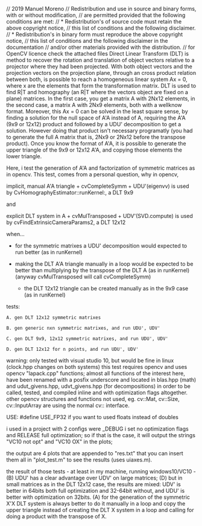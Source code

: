 // 2019 Manuel Moreno
// Redistribution and use in source and binary forms, with or without modification,
// are permitted provided that the following conditions are met:
//   * Redistribution's of source code must retain the above copyright notice,
//     this list of conditions and the following disclaimer.
//   * Redistribution's in binary form must reproduce the above copyright notice,
//     this list of conditions and the following disclaimer in the documentation
//     and/or other materials provided with the distribution.
// for OpenCV licence check the attached files
Direct Linear Transform (DLT) is method to recover the rotation and translation of object vectors relative to a projector where they had been projected. With both object vectors and the projection vectors on the projection plane, through an cross product relation between both, is possible to reach a homogeneous linear system Ax = 0, where x are the elements that form the transformation matrix. DLT is used to find R|T and homography (an R|T where the vectors object are fixed on a plane) matrices. In the first case, you get a matrix A with 2Nx12 elements, in the second case, a matrix A with 2Nx9 elements, both with a wellknow format. Moreover, this Ax = 0 can be solved in the least square sense, by finding a solution for the null space of A'A instead of A, requiring the A'A (9x9 or 12x12) product and followed by a UDU' decomposition to get a solution. However doing that product isn't necessary programatly (you had to generate the full A matrix that is, 2Nx9 or 2Nx12 before the transpose product). Once you know the format of A'A, it is possible to generate the upper triangle of the 9x9 or 12x12 A'A, and copying those elements the lower triangle.

Here, i test the generation of A'A and factorization of symmetric matrices as in opencv.
This test, comes from a personal question, why in opencv,

implicit, manual A'A triangle + cvCompleteSymm + UDU'(eigenvv) is used 
 by CvHomographyEstimator::runKernel:, a DLT 9x9
 
and

explicit DLT system in A + cvMulTransposed + UDV'(SVD.compute) is used 
 by cvFindExtrinsicCameraParams2, a DLT 12x12
 
when...

 - for the symmetric matrixes a UDU' decomposition would expected to 
   run better (as in runKernel)
   
 - making the DLT A'A triangle manually in a loop would be expected to be better
   than multiplying by the transpose of the DLT A (as in runKernel)  
   (anyway cvMulTransposed will call cvCompleteSymm)
   
    - the DLT 12x12 triangle can be created manually as in the 9x9 case (as in runKernel)
    
tests:

    A. gen DLT 12x12 symmetric matrixes
	
    B. gen generic nxn symmetric matrixes, and run UDU', UDV' 
	
    C. gen DLT 9x9, 12x12 symmetric matrixes, and run UDU', UDV'
	
    D. gen DLT 12x12 for n points, and run UDU', UDV'
    
warning: only tested with visual studio 10, but would be fine in linux (clock.hpp changes on both systems) this test requires opencv and uses opencv "lapack.cpp" functions; almost all functions of the interest here, have been renamed with a posfix underscore and located in blas.hpp (math) and udut_givens.hpp, udvt_givens.hpp (for decompositions) in order to be called, tested, and compiled inline and with optimization flags altogether. other opencv structures and functions not used, eg. cv::Mat, cv::Size, cv::InputArray are using the normal cv:: interface.

USE: #define USE_FP32 if you want to used floats instead of doubles

i used in a project with 2 configs were _DEBUG i set no optimization flags and RELEASE full optimization; so if that is the case, it will output the strings "VC10 not opt" and "VC10 OX" in the plots;

the output are 4 plots that are appended to "res.txt" that you can insert them all in "plot_test.m" to see the results (uses uiaxes.m).

the result of those tests - at least in my machine, running windows10/VC10 - (B) UDU' has a clear advantage over UDV' on large matrices; (D) but in small matrices as in the DLT 12x12 case, the results are mixed: UDV' is better in 64bits both full optimization and 32-64bit without, and UDU' is better with optimization on 32bits. (A) for the generation of the symmetric X'X DLT system is always better to do it manually in a loop and copy the upper triangle instead of creating the DLT X system in a loop and calling for doing a product with the transpose of X.
